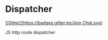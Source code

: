 # Dispatcher
[![Gitter](https://badges.gitter.im/Join Chat.svg)](https://gitter.im/FCO/Dispatcher?utm_source=badge&utm_medium=badge&utm_campaign=pr-badge&utm_content=)

JS http route dispatcher
